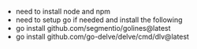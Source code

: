 

- need to install node and npm
- need to setup go if needed and install the following
 - go install github.com/segmentio/golines@latest
 - go install github.com/go-delve/delve/cmd/dlv@latest
